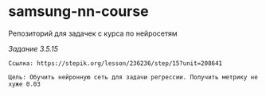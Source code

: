 # samsung-nn-course

Репозиторий для задачек с курса по нейросетям

_Задание 3.5.15_

```
Ссылка: https://stepik.org/lesson/236236/step/15?unit=208641

Цель: Обучить нейронную сеть для задачи регрессии. Получить метрику не хуже 0.03
```

